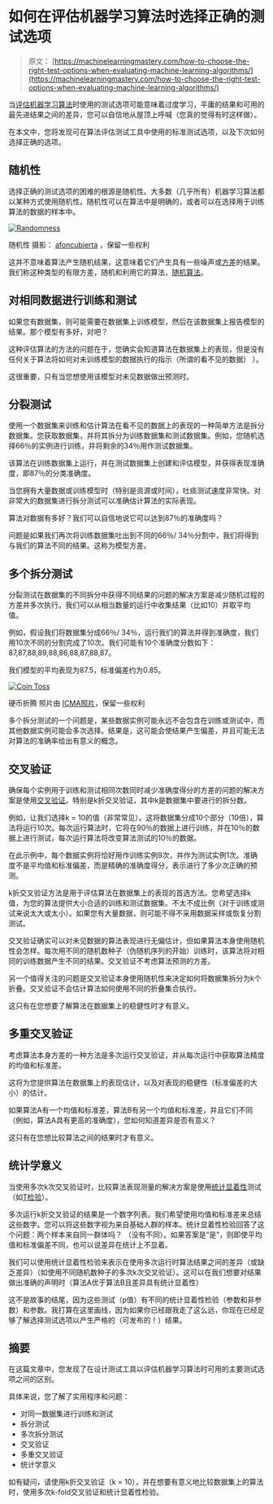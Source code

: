 # 如何在评估机器学习算法时选择正确的测试选项

> 原文： [https://machinelearningmastery.com/how-to-choose-the-right-test-options-when-evaluating-machine-learning-algorithms/](https://machinelearningmastery.com/how-to-choose-the-right-test-options-when-evaluating-machine-learning-algorithms/)

当[评估机器学习算法](http://machinelearningmastery.com/how-to-evaluate-machine-learning-algorithms/ "How to Evaluate Machine Learning Algorithms")时使用的测试选项可能意味着过度学习，平庸的结果和可用的最先进结果之间的差异，您可以自信地从屋顶上呼喊（您真的觉得有时这样做）。

在本文中，您将发现可在算法评估测试工具中使用的标准测试选项，以及下次如何选择正确的选项。

## 随机性

选择正确的测试选项的困难的根源是随机性。大多数（几乎所有）机器学习算法都以某种方式使用随机性。随机性可以在算法中是明确的，或者可以在选择用于训练算法的数据的样本中。

[![Randomness](img/7fdef373b950726d311b892d6d8c33fb.jpg)](https://3qeqpr26caki16dnhd19sv6by6v-wpengine.netdna-ssl.com/wp-content/uploads/2014/02/randomness.jpg)

随机性
摄影： [afoncubierta](http://www.flickr.com/photos/afoncubierta/12020857005/sizes/l/) ，保留一些权利

这并不意味着算法产生随机结果，这意味着它们产生具有一些噪声或[方差](http://en.wikipedia.org/wiki/Variance)的结果。我们称这种类型的有限方差，随机和利用它的算法，[随机算法](http://en.wikipedia.org/wiki/Stochastic_process)。

## 对相同数据进行训练和测试

如果您有数据集，则可能需要在数据集上训练模型，然后在该数据集上报告模型的结果。那个模型有多好，对吧？

这种评估算法的方法的问题在于，您确实会知道算法在数据集上的表现，但是没有任何关于算法将如何对未训练模型的数据执行的指示（所谓的看不见的数据） ）。

这很重要，只有当您想使用该模型对未见数据做出预测时。

## 分裂测试

使用一个数据集来训练和估计算法在看不见的数据上的表现的一种简单方法是拆分数据集。您获取数据集，并将其拆分为训练数据集和测试数据集。例如，您随机选择66％的实例进行训练，并将剩余的34％用作测试数据集。

该算法在训练数据集上运行，并在测试数据集上创建和评估模型，并获得表现准确度，即87％的分类准确度。

当您拥有大量数据或训练模型时（特别是资源或时间），吐痰测试速度非常快。对非常大的数据集进行拆分测试可以准确估计算法的实际表现。

算法对数据有多好？我们可以自信地说它可以达到87％的准确度吗？

问题是如果我们再次将训练数据集吐出到不同的66％/ 34％分割中，我们将得到与我们的算法不同的结果。这称为模型方差。

## 多个拆分测试

分裂测试在数据集的不同拆分中获得不同结果的问题的解决方案是减少随机过程的方差并多次执行。我们可以从相当数量的运行中收集结果（比如10）并取平均值。

例如，假设我们将数据集分成66％/ 34％，运行我们的算法并得到准确度，我们用10次不同的分割完成了10次。我们可能有10个准确度分数如下：87,87,88,89,88,86,88,87,88,87。

我们模型的平均表现为87.5，标准偏差约为0.85。

[![Coin Toss](img/57a54ab84255096383635723c7b7e95b.jpg)](https://3qeqpr26caki16dnhd19sv6by6v-wpengine.netdna-ssl.com/wp-content/uploads/2014/02/coin-toss.jpg)

硬币折腾
照片由 [ICMA照片](http://www.flickr.com/photos/icma/3635981474/sizes/l/)，保留一些权利

多个拆分测试的一个问题是，某些数据实例可能永远不会包含在训练或测试中，而其他数据实例可能会多次选择。结果是，这可能会使结果产生偏差，并且可能无法对算法的准确率给出有意义的概念。

## 交叉验证

确保每个实例用于训练和测试相同次数同时减少准确度得分的方差的问题的解决方案是使用[交叉验证](http://en.wikipedia.org/wiki/Cross-validation_(statistics))。特别是k折交叉验证，其中k是数据集中要进行的拆分数。

例如，让我们选择k = 10的值（非常常见）。这将数据集分成10个部分（10倍），算法将运行10次。每次运行算法时，它将在90％的数据上进行训练，并在10％的数据上进行测试，每次运行算法将改变算法测试的10％的数据。

在此示例中，每个数据实例将恰好用作训练实例9次，并作为测试实例1次。准确度不是平均值和标准偏差，而是精确的准确度得分，表示进行了多少次正确的预测。

k折交叉验证方法是用于评估算法在数据集上的表现的首选方法。您希望选择k值，为您的算法提供大小合适的训练和测试数据集。不太不成比例（对于训练或测试来说太大或太小）。如果您有大量数据，则可能不得不采用数据采样或恢复分割测试。

交叉验证确实可以对未见数据的算法表现进行无偏估计，但如果算法本身使用随机性会怎样。每次用不同的随机数种子（伪随机序列的开始）训练时，该算法将对相同的训练数据产生不同的结果。交叉验证不考虑算法预测的方差。

另一个值得关注的问题是交叉验证本身使用随机性来决定如何将数据集拆分为k个折叠。交叉验证不会估计算法如何使用不同的折叠集合执行。

这只有在您想要了解算法在数据集上的稳健性时才有意义。

## 多重交叉验证

考虑算法本身方差的一种方法是多次运行交叉验证，并从每次运行中获取算法精度的均值和标准差。

这将为您提供算法在数据集上的表现估计，以及对表现的稳健性（标准偏差的大小）的估计。

如果算法A有一个均值和标准差，算法B有另一个均值和标准差，并且它们不同（例如，算法A具有更高的准确度），您如何知道差异是否有意义？

这只有在您想比较算法之间的结果时才有意义。

## 统计学意义

当使用多次k次交叉验证时，比较算法表现测量的解决方案是使用[统计显着性](http://en.wikipedia.org/wiki/Statistical_hypothesis_testing)测试（如[T检验](http://en.wikipedia.org/wiki/Student's_t-test)）。

多次运行k折交叉验证的结果是一个数字列表。我们希望使用均值和标准差来总结这些数字。您可以将这些数字视为来自基础人群的样本。统计显着性检验回答了这个问题：两个样本来自同一群体吗？ （没有不同）。如果答案是“是”，则即使平均值和标准偏差不同，也可以说差异在统计上不显着。

我们可以使用统计显着性检验来表示在使用多次运行时算法结果之间的差异（或缺乏差异）（如使用不同随机数种子的多次k次交叉验证）。这可以在我们想要对结果做出准确的声明时（算法A优于算法B且差异具有统计显着性）

这不是故事的结尾，因为这些测试（p值）有不同的统计显着性检验（参数和非参数）和参数。我打算在这里画线，因为如果你已经跟我走了这么远，你现在已经足够了解选择测试选项以产生严格的（可发布的！）结果。

## 摘要

在这篇文章中，您发现了在设计测试工具以评估机器学习算法时可用的主要测试选项之间的区别。

具体来说，您了解了实用程序和问题：

*   对同一数据集进行训练和测试
*   拆分测试
*   多次拆分测试
*   交叉验证
*   多重交叉验证
*   统计学意义

如有疑问，请使用k折交叉验证（k = 10），并在想要有意义地比较数据集上的算法时，使用多次k-fold交叉验证和统计显着性检验。
